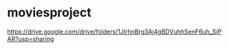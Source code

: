 # moviesproject
https://drive.google.com/drive/folders/1JIrhnBrg3Aj4gBDVuhhSenF6uh_SiPAR?usp=sharing